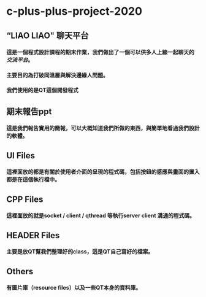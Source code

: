 # c-plus-plus-project-2020


## “LIAO LIAO" 聊天平台
####   這是一個程式設計課程的期末作業，我們做出了一個可以供多人上線一起聊天的 *交流平台*。 
####   主要目的為打破同溫層與解決邊緣人問題。
####   我們使用的是**QT**這個開發程式


## 期末報告ppt
#### 這是我們報告實用的簡報，可以大概知道我們所做的東西，與簡單地看過我們設計的軟體。


## UI Files
#### 這裡面放的都是有關於使用者介面的呈現的程式碼，包括按鈕的感應與畫面的置入都是在這個執行檔中。


## CPP Files
#### 這裡面放的就是socket / client / qthread 等執行server client 溝通的程式碼。


## HEADER Files
#### 主要是放QT幫我們整理好的class，這是QT自己寫好的檔案。


## Others
#### 有圖片庫（resource files）以及一些QT本身的資料庫。
